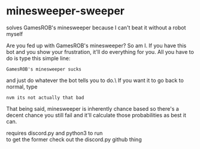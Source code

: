 # minesweeper-sweeper
solves GamesROB's minesweeper because I can't beat it without a robot myself
 
Are you fed up with GamesROB's minesweeper? So am I. If you have this bot and you show your frustration, it'll do everything for you. All you have to do is type this simple line:

`GamesROB's minesweeper sucks`

and just do whatever the bot tells you to do.\ If you want it to go back to normal, type

`nvm its not actually that bad`

That being said, minesweeper is inherently chance based so there's a decent chance you still fail and it'll calculate those probabilities as best it can.

requires discord.py and python3 to run\
to get the former check out the discord.py github thing